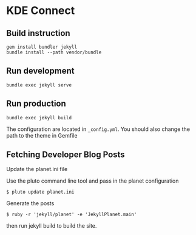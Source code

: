 # KDE Connect

## Build instruction

```
gem install bundler jekyll
bundle install --path vendor/bundle
```

## Run development

```
bundle exec jekyll serve
```

## Run production

```
bundle exec jekyll build
```

The configuration are located in `_config.yml`. You should also change the path to the theme in Gemfile

## Fetching Developer Blog Posts

Update the planet.ini file

Use the pluto command line tool and pass in the planet configuration

```
$ pluto update planet.ini
```

Generate the posts

```
$ ruby -r 'jekyll/planet' -e 'JekyllPlanet.main'
```

then run jekyll build to build the site.

